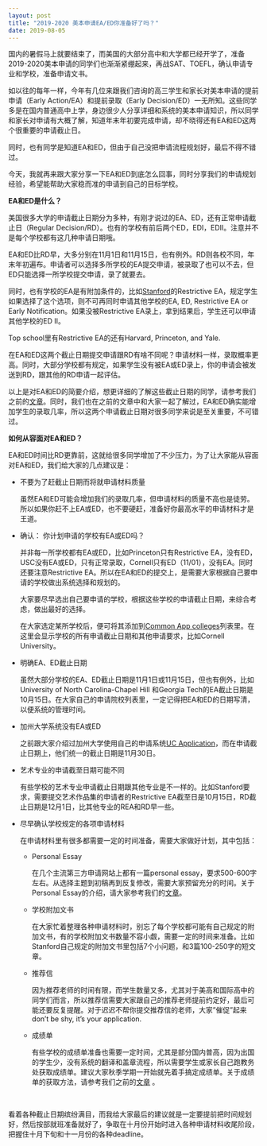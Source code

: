 ```yaml
---
layout: post
title: "2019-2020 美本申请EA/ED你准备好了吗？"
date: 2019-08-05
---
```



国内的暑假马上就要结束了，而美国的大部分高中和大学都已经开学了，准备2019-2020美本申请的同学们也渐渐紧绷起来，再战SAT、TOEFL，确认申请专业和学校，准备申请文书。

如以往的每年一样，今年有几位来跟我们咨询的高三学生和家长对美本申请的提前申请（Early Action/EA）和提前录取（Early Decision/ED）一无所知。这些同学多是在国内普通高中上学，身边很少人分享详细和系统的美本申请知识，所以同学和家长对申请有大概了解，知道年末年初要完成申请，却不晓得还有EA和ED这两个很重要的申请截止日。

同时，也有同学是知道EA和ED，但由于自己没把申请流程规划好，最后不得不错过。

今天，我就再来跟大家分享一下EA和ED到底怎么回事，同时分享我们的申请规划经验，希望能帮助大家稳而准的申请到自己的目标学校。

**EA和ED是什么？**  

美国很多大学的申请截止日期分为多种，有刚才说过的EA、ED，还有正常申请截止日（Regular Decision/RD）。也有的学校有前后两个ED，EDI，EDII。注意并不是每个学校都有这几种申请日期哦。

EA和ED比RD早，大多分别在11月1日和11月15日，也有例外。RD则各校不同，年末年初遍布。申请者可以选择多所学校的EA提交申请，被录取了也可以不去，但ED只能选择一所学校提交申请，录了就要去。

同时，也有学校的EA是有附加条件的，比如[Stanford](https://admission.stanford.edu/apply/decision_process/index.html)的Restrictive EA，规定学生如果选择了这个选项，则不可再同时申请其他学校的EA, ED, Restrictive EA or Early Notification。如果没被Restrictive EA录上，拿到结果后，学生还可以申请其他学校的ED II。

Top school里有Restrictive EA的还有Harvard, Princeton, and Yale.

在EA和ED这两个截止日期提交申请跟RD有啥不同呢？申请材料一样，录取概率更高。同时，大部分学校都有规定，如果学生没有被EA或ED录上，你的申请会被发送到RD，跟其他的RD申请一起评估。

以上是对EA和ED的简要介绍，想更详细的了解这些截止日期的同学，请参考我们之前的[文章](http://www.tessay.org/blog/2018/10/19/earlyadmission)。同时，我们也在之前的文章中和大家一起了解过，EA和ED确实能增加学生的录取几率，所以这两个申请截止日期对很多同学来说是至关重要，不可错过。

**如何从容面对EA和ED？**  

EA和ED时间比RD更靠前，这就给很多同学增加了不少压力，为了让大家能从容面对EA和ED，我们给大家的几点建议是：  

  + 不要为了赶截止日期而将就申请材料质量  

    虽然EA和ED可能会增加我们的录取几率，但申请材料的质量不高也是徒劳。所以如果你赶不上EA或ED，也不要硬赶，准备好你最高水平的申请材料才是王道。

  + 确认： 你计划申请的学校有EA或ED吗？  

    并非每一所学校都有EA或ED，比如Princeton只有Restrictive EA，没有ED，USC没有EA或ED，只有正常录取，Cornell只有ED（11/01），没有EA。同时还要注意Restrictive EA。所以在EA和ED的提交上，是需要大家根据自己要申请的学校做出系统选择和规划的。

    大家要尽早选出自己要申请的学校，根据这些学校的申请截止日期，来综合考虑，做出最好的选择。

    在大家选定某所学校后，便可将其添加到[Common App colleges](https://apply.commonapp.org/mycolleges/)列表里。在这里会显示学校的所有申请截止日期和其他申请要求，比如Cornell University。

  + 明确EA、ED截止日期  

    虽然大部分学校的EA、ED截止日期是11月1日或11月15日，但也有例外，比如University of North Carolina-Chapel Hill 和Georgia Tech的EA截止日期是10月15日。在大家自己的申请院校列表里，一定记得把EA和ED的日期写清，以便系统的管理时间。

  + 加州大学系统没有EA或ED  

    之前跟大家介绍过加州大学使用自己的申请系统[UC Application](https://admission.universityofcalifornia.edu/freshman/)，而在申请截止日期上，他们统一的截止日期是11月30日。

  + 艺术专业的申请截至日期可能不同  

    有些学校的艺术专业申请截止日期跟其他专业是不一样的。比如Stanford要求，需要提交艺术作品集的申请者的Restrictive EA截至日是10月15日，RD截止日期是12月1日，比其他专业的REA和RD早一些。

  + 尽早确认学校规定的各项申请材料  

    在申请材料里有很多都需要一定的时间准备，需要大家做好计划，其中包括：  

    + Personal Essay  

      在几个主流第三方申请网站上都有一篇personal essay，要求500-600字左右。从选择主题到初稿再到反复修改，需要大家预留充分的时间。关于Personal Essay的介绍，请大家参考我们的[文章](http://www.tessay.org/blog/2019/03/02/personalessay)。

    + 学校附加文书  

      在大家忙着整理各种申请材料时，别忘了每个学校都可能有自己规定的附加文书，有的学校附加文书数量不容小觑，需要一定的时间来准备。比如Stanford自己规定的附加文书里包括7个小问题，和3篇100-250字的短文章。

    + 推荐信  

      因为推荐老师的时间有限，而学生数量又多，尤其对于美高和国际高中的同学们而言，所以推荐信需要大家跟自己的推荐老师提前约定好，最后可能还要反复提醒。对于迟迟不帮你提交推荐信的老师，大家”催促”起来don’t be shy, it’s your application.

    + 成绩单  

      有些学校的成绩单准备也需要一定时间，尤其是部分国内普高，因为出国的学生少，没有系统的翻译和盖章流程，所以需要学生或家长自己跑教务处获取成绩单。建议大家秋季学期一开始就先着手搞定成绩单。关于成绩单的获取方法，请参考我们之前的[文章](http://www.tessay.org/blog/2019/03/12/highschooltranscripts) 。

<br>

看着各种截止日期缤纷满目，而我给大家最后的建议就是一定要提前把时间规划好，然后按部就班准备就好了，争取在十月份开始时进入各种申请材料收尾阶段，把握住十月下旬和十一月份的各种deadline。
